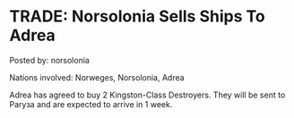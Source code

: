 # TRADE: Norsolonia Sells Ships To Adrea

Posted by: norsolonia

Nations involved: Norweges, Norsolonia, Adrea

Adrea has agreed to buy 2 Kingston-Class Destroyers. They will be sent to Paryзa and are expected to arrive in 1 week.